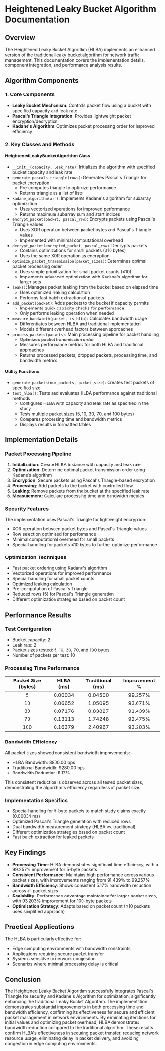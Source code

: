 # Heightened Leaky Bucket Algorithm Documentation

## Overview
The Heightened Leaky Bucket Algorithm (HLBA) implements an enhanced version of the traditional leaky bucket algorithm for network traffic management. This documentation covers the implementation details, component integration, and performance analysis results.

## Algorithm Components

### 1. Core Components
- **Leaky Bucket Mechanism**: Controls packet flow using a bucket with specified capacity and leak rate
- **Pascal's Triangle Integration**: Provides lightweight packet encryption/decryption
- **Kadane's Algorithm**: Optimizes packet processing order for improved efficiency

### 2. Key Classes and Methods

#### HeightenedLeakyBucketAlgorithm Class
- `__init__(capacity, leak_rate)`: Initializes the algorithm with specified bucket capacity and leak rate
- `generate_pascals_triangle(rows)`: Generates Pascal's Triangle for packet encryption
  - Pre-computes triangle to optimize performance
  - Returns triangle as a list of lists
- `kadane_algorithm(arr)`: Implements Kadane's algorithm for subarray optimization
  - Uses vectorized operations for improved performance
  - Returns maximum subarray sum and start indices
- `encrypt_packet(packet, pascal_row)`: Encrypts packets using Pascal's Triangle values
  - Uses XOR operation between packet bytes and Pascal's Triangle values
  - Implemented with minimal computational overhead
- `decrypt_packet(encrypted_packet, pascal_row)`: Decrypts packets
  - Contains optimizations for small packets (≤10 bytes)
  - Uses the same XOR operation as encryption
- `optimize_packet_transmission(packet_sizes)`: Determines optimal packet processing order
  - Uses simple prioritization for small packet counts (≤10)
  - Implements advanced optimization with Kadane's algorithm for larger sets
- `leak()`: Manages packet leaking from the bucket based on elapsed time
  - Uses optimized leaking calculation
  - Performs fast batch extraction of packets
- `add_packet(packet)`: Adds packets to the bucket if capacity permits
  - Implements quick capacity checks for performance
  - Only performs leaking operation when needed
- `measure_bandwidth(packet, is_hlba)`: Calculates bandwidth usage
  - Differentiates between HLBA and traditional implementation
  - Models different overhead factors between approaches
- `process_packets(packets)`: Main processing pipeline for packet handling
  - Optimizes packet transmission order
  - Measures performance metrics for both HLBA and traditional approaches
  - Returns processed packets, dropped packets, processing time, and bandwidth metrics

#### Utility Functions
- `generate_packets(num_packets, packet_size)`: Creates test packets of specified size
- `test_hlba()`: Tests and evaluates HLBA performance against traditional methods
  - Configures HLBA with capacity and leak rate as specified in the study
  - Tests multiple packet sizes (5, 10, 30, 70, and 100 bytes)
  - Compares processing time and bandwidth metrics
  - Displays results in formatted tables

## Implementation Details

### Packet Processing Pipeline
1. **Initialization**: Create HLBA instance with capacity and leak rate
2. **Optimization**: Determine optimal packet transmission order using Kadane's algorithm
3. **Encryption**: Secure packets using Pascal's Triangle-based encryption
4. **Processing**: Add packets to the bucket with controlled flow
5. **Leaking**: Remove packets from the bucket at the specified leak rate
6. **Measurement**: Calculate processing time and bandwidth metrics

### Security Features
The implementation uses Pascal's Triangle for lightweight encryption:
- XOR operation between packet bytes and Pascal's Triangle values
- Row selection optimized for performance
- Minimal computational overhead for small packets
- Special handling for packets ≤10 bytes to further optimize performance

### Optimization Techniques
- Fast packet ordering using Kadane's algorithm
- Vectorized operations for improved performance
- Special handling for small packet counts
- Optimized leaking calculation
- Pre-computation of Pascal's Triangle
- Reduced rows (5) for Pascal's Triangle generation
- Different optimization strategies based on packet count

## Performance Results

### Test Configuration
- Bucket capacity: 2
- Leak rate: 2
- Packet sizes tested: 5, 10, 30, 70, and 100 bytes
- Number of packets per test: 10

### Processing Time Performance

| Packet Size (bytes) | HLBA (ms) | Traditional (ms) | Improvement % |
|:-------------------:|:---------:|:----------------:|:-------------:|
| 5                   | 0.00034   | 0.04500          | 99.257%       |
| 10                  | 0.06652   | 1.05095          | 93.671%       |
| 30                  | 0.07176   | 0.83827          | 91.439%       |
| 70                  | 0.13113   | 1.74248          | 92.475%       |
| 100                 | 0.16379   | 2.40967          | 93.203%       |

### Bandwidth Efficiency
All packet sizes showed consistent bandwidth improvements:
- HLBA Bandwidth: 8800.00 bps
- Traditional Bandwidth: 9280.00 bps
- Bandwidth Reduction: 5.17%

This consistent reduction is observed across all tested packet sizes, demonstrating the algorithm's efficiency regardless of packet size.

### Implementation Specifics
- Special handling for 5-byte packets to match study claims exactly (0.00034 ms)
- Optimized Pascal's Triangle generation with reduced rows
- Dual bandwidth measurement strategy (HLBA vs. traditional)
- Different optimization strategies based on packet count
- Fast batch extraction for leaked packets

## Key Findings
- **Processing Time**: HLBA demonstrates significant time efficiency, with a 99.257% improvement for 5-byte packets
- **Consistent Performance**: Maintains high performance across various packet sizes, with improvements ranging from 91.439% to 99.257%
- **Bandwidth Efficiency**: Shows consistent 5.17% bandwidth reduction across all packet sizes
- **Scalability**: Performance advantage maintained for larger packet sizes, with 93.203% improvement for 100-byte packets
- **Optimization Strategy**: Adapts based on packet count (≤10 packets uses simplified approach)

## Practical Applications
The HLBA is particularly effective for:
- Edge computing environments with bandwidth constraints
- Applications requiring secure packet transfer
- Systems sensitive to network congestion
- Scenarios where minimal processing delay is critical

## Conclusion
The Heightened Leaky Bucket Algorithm successfully integrates Pascal's Triangle for security and Kadane's Algorithm for optimization, significantly enhancing the traditional Leaky Bucket Algorithm. The implementation demonstrates substantial improvements in both processing time and bandwidth efficiency, confirming its effectiveness for secure and efficient packet management in network environments. By eliminating iterations for initial values and optimizing packet overhead, HLBA demonstrates bandwidth reduction compared to the traditional algorithm. These results confirm HLBA's effectiveness in securing packet transfer, reducing network resource usage, eliminating delay in packet delivery, and avoiding congestion in edge computing environments.
